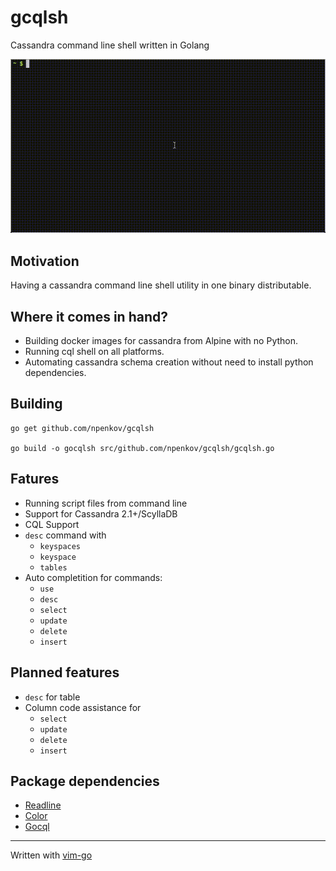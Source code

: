 # gcqlsh

Cassandra command line shell written in Golang

![](screenshots/gcqlsh_rec.gif?raw=true)


Motivation
----

Having a cassandra command line shell utility in one binary distributable.

Where it comes in hand?
----

 * Building docker images for cassandra from Alpine with no Python.
 * Running cql shell on all platforms.
 * Automating cassandra schema creation without need to install python dependencies.

Building
----

``` 
go get github.com/npenkov/gcqlsh

go build -o gocqlsh src/github.com/npenkov/gcqlsh/gcqlsh.go
```

Fatures
----
 * Running script files from command line
 * Support for Cassandra 2.1+/ScyllaDB
 * CQL Support
 * `desc` command with
   * `keyspaces`
   * `keyspace`
   * `tables`
 * Auto completition for commands:
   * `use`
   * `desc`
   * `select`
   * `update`
   * `delete`
   * `insert`

Planned features
----
 * `desc` for table
 * Column code assistance for 
   * `select`
   * `update`
   * `delete` 
   * `insert` 

Package dependencies
----

 * [Readline](https://github.com/chzyer/readline)
 * [Color](https://github.com/fatih/color)
 * [Gocql](https://github.com/gocql/gocql)

----

Written with [vim-go](https://github.com/fatih/vim-go)
